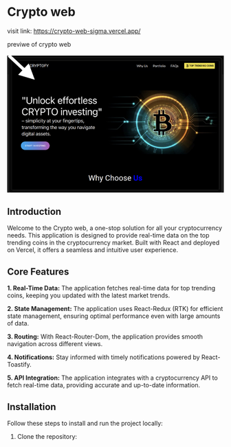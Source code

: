 # Crypto web
 
visit link: https://crypto-web-sigma.vercel.app/

previwe of crypto web

![kapil9179](crypto.png)

## Introduction

Welcome to the Crypto web, a one-stop solution for all your cryptocurrency needs. This application is designed to provide real-time data on the top trending coins in the cryptocurrency market. Built with React and deployed on Vercel, it offers a seamless and intuitive user experience.

## Core Features

**1. Real-Time Data:** The application fetches real-time data for top trending coins, keeping you updated with the latest market trends.

**2. State Management:** The application uses React-Redux (RTK) for efficient state management, ensuring optimal performance even with large amounts of data.

**3. Routing:** With React-Router-Dom, the application provides smooth navigation across different views.

**4. Notifications:** Stay informed with timely notifications powered by React-Toastify.

**5. API Integration:** The application integrates with a cryptocurrency API to fetch real-time data, providing accurate and up-to-date information.

## Installation

Follow these steps to install and run the project locally:

1. Clone the repository:
